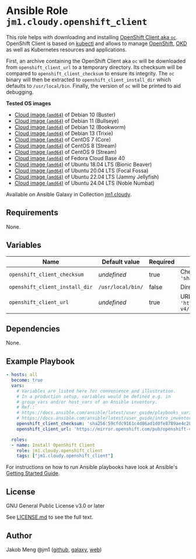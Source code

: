 # Ansible Role `jm1.cloudy.openshift_client`

This role helps with downloading and installing [OpenShift Client aka `oc`][ocp-oc]. OpenShift Client is based on
[kubectl][kubectl] and allows to manage [OpenShift][ocp], [OKD][okd] as well as Kubernetes resources and applications.

First, an archive containing the OpenShift Client aka `oc` will be downloaded from `openshift_client_url` to a temporary
directory. Its checksum will be compared to `openshift_client_checksum` to ensure its integrity. The `oc` binary will
then be extracted to `openshift_client_install_dir` which defaults to `/usr/local/bin`. Finally, the version of `oc`
will be printed to aid debugging.

[kubectl]: https://kubernetes.io/docs/reference/kubectl/
[ocp]: https://openshift.com/
[ocp-oc]: https://github.com/openshift/oc
[okd]: https://www.okd.io/

**Tested OS images**
- [Cloud image (`amd64`)](https://cdimage.debian.org/images/cloud/buster/daily/) of Debian 10 (Buster)
- [Cloud image (`amd64`)](https://cdimage.debian.org/images/cloud/bullseye/daily/) of Debian 11 (Bullseye)
- [Cloud image (`amd64`)](https://cdimage.debian.org/images/cloud/bookworm/daily/) of Debian 12 (Bookworm)
- [Cloud image (`amd64`)](https://cdimage.debian.org/images/cloud/trixie/daily/) of Debian 13 (Trixie)
- [Cloud image (`amd64`)](https://cloud.centos.org/centos/7/images/) of CentOS 7 (Core)
- [Cloud image (`amd64`)](https://cloud.centos.org/centos/8-stream/x86_64/images/) of CentOS 8 (Stream)
- [Cloud image (`amd64`)](https://cloud.centos.org/centos/9-stream/x86_64/images/) of CentOS 9 (Stream)
- [Cloud image (`amd64`)](https://download.fedoraproject.org/pub/fedora/linux/releases/40/Cloud/x86_64/images/) of Fedora Cloud Base 40
- [Cloud image (`amd64`)](https://cloud-images.ubuntu.com/bionic/current/) of Ubuntu 18.04 LTS (Bionic Beaver)
- [Cloud image (`amd64`)](https://cloud-images.ubuntu.com/focal/) of Ubuntu 20.04 LTS (Focal Fossa)
- [Cloud image (`amd64`)](https://cloud-images.ubuntu.com/jammy/) of Ubuntu 22.04 LTS (Jammy Jellyfish)
- [Cloud image (`amd64`)](https://cloud-images.ubuntu.com/noble/) of Ubuntu 24.04 LTS (Noble Numbat)

Available on Ansible Galaxy in Collection [jm1.cloudy](https://galaxy.ansible.com/jm1/cloudy).

## Requirements

None.

## Variables

| Name                           | Default value     | Required | Description |
| ------------------------------ | ----------------- | -------- | ----------- |
| `openshift_client_checksum`    | *undefined*       | true     | Checksum of OpenShift Client archive, e.g. `'sha256:59cfdc9161c4d86ad1d0fe8789ae4c28aba64f2bbdf1cf748747694b54ff005b'` |
| `openshift_client_install_dir` | `/usr/local/bin/` | false    | Directory where OpenShift Client will be installed to. |
| `openshift_client_url`         | *undefined*       | true     | URL to OpenShift Client archive, e.g. `'https://mirror.openshift.com/pub/openshift-v4/clients/ocp/4.13.7/openshift-client-linux-4.13.7.tar.gz'` |

## Dependencies

None.

## Example Playbook

```yml
- hosts: all
  become: true
  vars:
    # Variables are listed here for convenience and illustration.
    # In a production setup, variables would be defined e.g. in
    # group_vars and/or host_vars of an Ansible inventory.
    # Ref.:
    # https://docs.ansible.com/ansible/latest/user_guide/playbooks_variables.html
    # https://docs.ansible.com/ansible/latest/user_guide/intro_inventory.html
    openshift_client_checksum: 'sha256:59cfdc9161c4d86ad1d0fe8789ae4c28aba64f2bbdf1cf748747694b54ff005b'
    openshift_client_url: 'https://mirror.openshift.com/pub/openshift-v4/clients/ocp/4.13.7/openshift-client-linux-4.13.7.tar.gz'

  roles:
  - name: Install OpenShift Client
    role: jm1.cloudy.openshift_client
    tags: ["jm1.cloudy.openshift_client"]
```

For instructions on how to run Ansible playbooks have look at Ansible's
[Getting Started Guide](https://docs.ansible.com/ansible/latest/network/getting_started/first_playbook.html).

## License

GNU General Public License v3.0 or later

See [LICENSE.md](../../LICENSE.md) to see the full text.

## Author

Jakob Meng
@jm1 ([github](https://github.com/jm1), [galaxy](https://galaxy.ansible.com/jm1), [web](http://www.jakobmeng.de))
